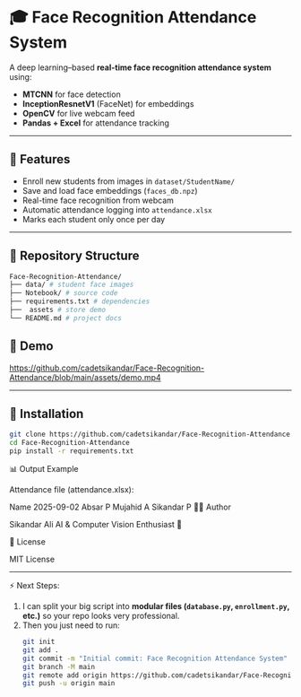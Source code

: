 # 🎓 Face Recognition Attendance System

A deep learning–based **real-time face recognition attendance system** using:
- **MTCNN** for face detection
- **InceptionResnetV1** (FaceNet) for embeddings
- **OpenCV** for live webcam feed
- **Pandas + Excel** for attendance tracking

---

## 🚀 Features
- Enroll new students from images in `dataset/StudentName/`
- Save and load face embeddings (`faces_db.npz`)
- Real-time face recognition from webcam
- Automatic attendance logging into `attendance.xlsx`
- Marks each student only once per day

---

## 📂 Repository Structure
```bash
Face-Recognition-Attendance/
├── data/ # student face images
├── Notebook/ # source code
├── requirements.txt # dependencies
├──  assets # store demo
└── README.md # project docs
````


## 🎥 Demo

https://github.com/cadetsikandar/Face-Recognition-Attendance/blob/main/assets/demo.mp4



---

## 🔧 Installation
```bash
git clone https://github.com/cadetsikandar/Face-Recognition-Attendance.git
cd Face-Recognition-Attendance
pip install -r requirements.txt
````

📊 Output Example

Attendance file (attendance.xlsx):

Name	2025-09-02
Absar	P
Mujahid	A
Sikandar	P
👨‍💻 Author

Sikandar Ali
AI & Computer Vision Enthusiast 🚀

📜 License

MIT License


---

⚡ Next Steps:
1. I can split your big script into **modular files (`database.py`, `enrollment.py`, etc.)** so your repo looks very professional.  
2. Then you just need to run:
   ```bash
   git init
   git add .
   git commit -m "Initial commit: Face Recognition Attendance System"
   git branch -M main
   git remote add origin https://github.com/cadetsikandar/Face-Recognition-Attendance.git
   git push -u origin main
   ````
